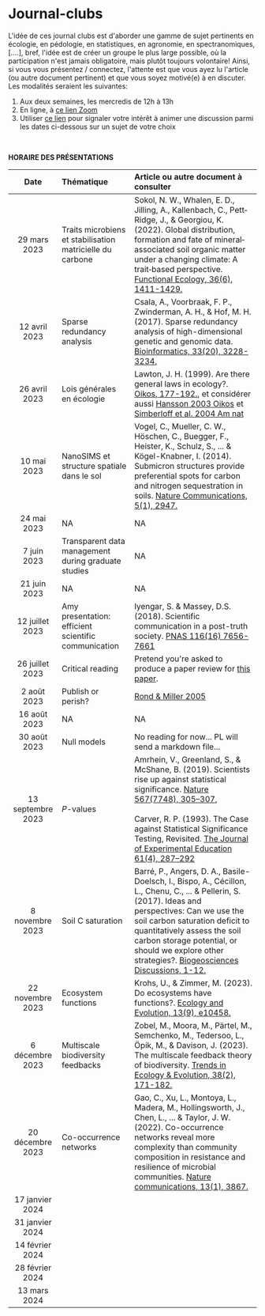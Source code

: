 # Journal-clubs

L'idée de ces journal clubs est d'aborder une gamme de sujet pertinents en écologie, en pédologie, en statistiques, en agronomie, en spectranomiques, [....], bref, l'idée est de créer un groupe le plus large possible, où la participation n'est jamais obligatoire, mais plutôt toujours volontaire! Ainsi, si vous vous présentez / connectez, l'attente est que vous ayez lu l'article (ou autre document pertinent) et que vous soyez motivé(e) à en discuter. Les modalités seraient les suivantes:


1. Aux deux semaines, les mercredis de 12h à 13h
2. En ligne, à [ce lien Zoom](https://umontreal.zoom.us/j/89884221721?pwd=bVNVTHV1SVZOVys1NVVtLytQU2M1dz09)
3. Utiliser [ce lien](https://forms.gle/2yaCDAK7QYEc2hnx8) pour signaler votre intérêt à animer une discussion parmi les dates ci-dessous sur un sujet de votre choix

<br>

**HORAIRE DES PRÉSENTATIONS**

| Date | Thématique | Article ou autre document à consulter |
|:---:|:--------------|:---------------------------------|
|29 mars 2023|Traits microbiens et stabilisation matricielle du carbone|Sokol, N. W., Whalen, E. D., Jilling, A., Kallenbach, C., Pett‐Ridge, J., & Georgiou, K. (2022). Global distribution, formation and fate of mineral‐associated soil organic matter under a changing climate: A trait‐based perspective. [Functional Ecology, 36(6), 1411-1429.](https://doi.org/10.1111/1365-2435.14040)|
|12 avril 2023|Sparse redundancy analysis|Csala, A., Voorbraak, F. P., Zwinderman, A. H., & Hof, M. H. (2017). Sparse redundancy analysis of high-dimensional genetic and genomic data. [Bioinformatics, 33(20), 3228-3234.](https://doi.org/10.1093/bioinformatics/btx374)|
|26 avril 2023|Lois générales en écologie|Lawton, J. H. (1999). Are there general laws in ecology?. [Oikos, 177-192.](https://doi.org/10.2307/3546712), et considérer aussi [Hansson 2003 Oikos](https://doi.org/10.1034/j.1600-0706.2003.12479.x) et [Simberloff et al. 2004 Am nat](https://doi.org/10.1086/420777)|
|10 mai 2023|NanoSIMS et structure spatiale dans le sol|Vogel, C., Mueller, C. W., Höschen, C., Buegger, F., Heister, K., Schulz, S., ... & Kögel-Knabner, I. (2014). Submicron structures provide preferential spots for carbon and nitrogen sequestration in soils. [Nature Communications, 5(1), 2947.](https://www.nature.com/articles/ncomms3947)|
|24 mai 2023|NA|NA|
|7 juin 2023|Transparent data management during graduate studies|NA|
|21 juin 2023|NA|NA|
|12 juillet 2023|Amy presentation: efficient scientific communication|Iyengar, S. & Massey, D.S. (2018). Scientific communication in a post-truth society. [PNAS 116(16) 7656-7661](https://www.pnas.org/doi/full/10.1073/pnas.1805868115)|
|26 juillet 2023|Critical reading|Pretend you're asked to produce a paper review for [this paper](https://link.springer.com/article/10.1007/s00374-017-1217-x).|
|2 août 2023|Publish or perish?|[Rond & Miller 2005](https://journals.sagepub.com/doi/abs/10.1177/1056492605276850)|
|16 août 2023|NA|NA|
|30 août 2023|Null models|No reading for now... PL will send a markdown file...|
|13 septembre 2023|*P*-values|Amrhein, V., Greenland, S., & McShane, B. (2019). Scientists rise up against statistical significance. [Nature 567(7748), 305–307](https://can01.safelinks.protection.outlook.com/?url=https%3A%2F%2Fdoi.org%2F10.1038%2Fd41586-019-00857-9&data=05%7C01%7Cpierre-luc.chagnon%40agr.gc.ca%7Cee0253071d654a5ed57208dbafa1800a%7C9da98bb118574cc387519a49e35d24cd%7C0%7C0%7C638296880403598305%7CUnknown%7CTWFpbGZsb3d8eyJWIjoiMC4wLjAwMDAiLCJQIjoiV2luMzIiLCJBTiI6Ik1haWwiLCJXVCI6Mn0%3D%7C3000%7C%7C%7C&sdata=tF%2BVgS9Lvln6wQfq%2FbAGY%2BvK6ss4O87DI6lmPK8YzRI%3D&reserved=0), <br><br> Carver, R. P. (1993). The Case against Statistical Significance Testing, Revisited. [The Journal of Experimental Education 61(4), 287–292](https://can01.safelinks.protection.outlook.com/?url=http%3A%2F%2Fwww.jstor.org%2Fstable%2F20152382&data=05%7C01%7Cpierre-luc.chagnon%40agr.gc.ca%7Cb82f0c83b52b4e05ae2808dbaf0b4604%7C9da98bb118574cc387519a49e35d24cd%7C0%7C0%7C638296235175995413%7CUnknown%7CTWFpbGZsb3d8eyJWIjoiMC4wLjAwMDAiLCJQIjoiV2luMzIiLCJBTiI6Ik1haWwiLCJXVCI6Mn0%3D%7C3000%7C%7C%7C&sdata=zIXV2Ku2Gw94pt0lTbYFZpY0hgKdbkH5%2BwZw2mTgpI0%3D&reserved=0)|
|8 novembre 2023|Soil C saturation|Barré, P., Angers, D. A., Basile-Doelsch, I., Bispo, A., Cécillon, L., Chenu, C., ... & Pellerin, S. (2017). Ideas and perspectives: Can we use the soil carbon saturation deficit to quantitatively assess the soil carbon storage potential, or should we explore other strategies?. [Biogeosciences Discussions, 1-12.](https://bg.copernicus.org/preprints/bg-2017-395/)|
|22 novembre 2023|Ecosystem functions|Krohs, U., & Zimmer, M. (2023). Do ecosystems have functions?. [Ecology and Evolution, 13(9), e10458.](https://doi.org/10.1002/ece3.10458)|
|6 décembre 2023|Multiscale biodiversity feedbacks|Zobel, M., Moora, M., Pärtel, M., Semchenko, M., Tedersoo, L., Öpik, M., & Davison, J. (2023). The multiscale feedback theory of biodiversity. [Trends in Ecology & Evolution, 38(2), 171-182.](https://doi.org/10.1016/j.tree.2022.09.008)|
|20 décembre 2023|Co-occurrence networks|Gao, C., Xu, L., Montoya, L., Madera, M., Hollingsworth, J., Chen, L., ... & Taylor, J. W. (2022). Co-occurrence networks reveal more complexity than community composition in resistance and resilience of microbial communities. [Nature communications, 13(1), 3867.](https://doi.org/10.1038/s41467-022-31343-y)|
|17 janvier 2024|||
|31 janvier 2024|||
|14 février 2024|||
|28 février 2024|||
|13 mars 2024|||


